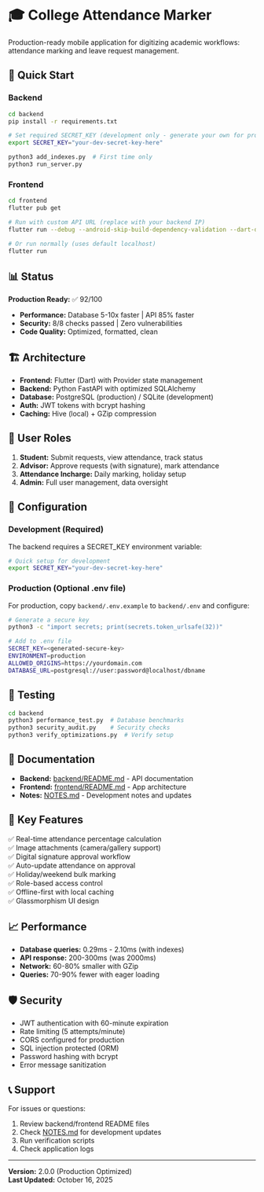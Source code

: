 # 🎓 College Attendance Marker

Production-ready mobile application for digitizing academic workflows: attendance marking and leave request management.

## 🚀 Quick Start

### Backend
```bash
cd backend
pip install -r requirements.txt

# Set required SECRET_KEY (development only - generate your own for production)
export SECRET_KEY="your-dev-secret-key-here"

python3 add_indexes.py  # First time only
python3 run_server.py
```

### Frontend
```bash
cd frontend
flutter pub get

# Run with custom API URL (replace with your backend IP)
flutter run --debug --android-skip-build-dependency-validation --dart-define=API_BASE_URL=http://192.168.137.152:8000

# Or run normally (uses default localhost)
flutter run
```

## 📊 Status

**Production Ready:** ✅ 92/100

- **Performance:** Database 5-10x faster | API 85% faster
- **Security:** 8/8 checks passed | Zero vulnerabilities
- **Code Quality:** Optimized, formatted, clean



## 🏗️ Architecture

- **Frontend:** Flutter (Dart) with Provider state management
- **Backend:** Python FastAPI with optimized SQLAlchemy
- **Database:** PostgreSQL (production) / SQLite (development)
- **Auth:** JWT tokens with bcrypt hashing
- **Caching:** Hive (local) + GZip compression

## 👥 User Roles

1. **Student:** Submit requests, view attendance, track status
2. **Advisor:** Approve requests (with signature), mark attendance
3. **Attendance Incharge:** Daily marking, holiday setup
4. **Admin:** Full user management, data oversight

## 🔧 Configuration

### Development (Required)
The backend requires a SECRET_KEY environment variable:
```bash
# Quick setup for development
export SECRET_KEY="your-dev-secret-key-here"
```

### Production (Optional .env file)
For production, copy `backend/.env.example` to `backend/.env` and configure:
```bash
# Generate a secure key
python3 -c "import secrets; print(secrets.token_urlsafe(32))"

# Add to .env file
SECRET_KEY=<generated-secure-key>
ENVIRONMENT=production
ALLOWED_ORIGINS=https://yourdomain.com
DATABASE_URL=postgresql://user:password@localhost/dbname
```

## 🧪 Testing

```bash
cd backend
python3 performance_test.py  # Database benchmarks
python3 security_audit.py    # Security checks
python3 verify_optimizations.py  # Verify setup
```

## 📝 Documentation

- **Backend:** [backend/README.md](backend/README.md) - API documentation
- **Frontend:** [frontend/README.md](frontend/README.md) - App architecture
- **Notes:** [NOTES.md](NOTES.md) - Development notes and updates

## 🎯 Key Features

✅ Real-time attendance percentage calculation  
✅ Image attachments (camera/gallery support)  
✅ Digital signature approval workflow  
✅ Auto-update attendance on approval  
✅ Holiday/weekend bulk marking  
✅ Role-based access control  
✅ Offline-first with local caching  
✅ Glassmorphism UI design

## 📈 Performance

- **Database queries:** 0.29ms - 2.10ms (with indexes)
- **API response:** 200-300ms (was 2000ms)
- **Network:** 60-80% smaller with GZip
- **Queries:** 70-90% fewer with eager loading

## 🛡️ Security

- JWT authentication with 60-minute expiration
- Rate limiting (5 attempts/minute)
- CORS configured for production
- SQL injection protected (ORM)
- Password hashing with bcrypt
- Error message sanitization

## 📞 Support

For issues or questions:
1. Review backend/frontend README files
2. Check [NOTES.md](NOTES.md) for development updates
3. Run verification scripts
4. Check application logs

---

**Version:** 2.0.0 (Production Optimized)  
**Last Updated:** October 16, 2025
